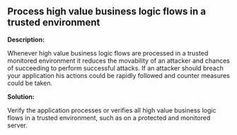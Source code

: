Process high value business logic flows in a trusted environment
-------

**Description:**

Whenever high value business logic flows are processed in a trusted monitored environment
it reduces the movability of an attacker and chances of succeeding to
perform successful attacks. If an attacker should breach your application his actions
could be rapidly followed and counter measures could be taken.


**Solution:**

Verify the application processes or verifies all high value business logic flows in a
trusted environment, such as on a protected and monitored server.

